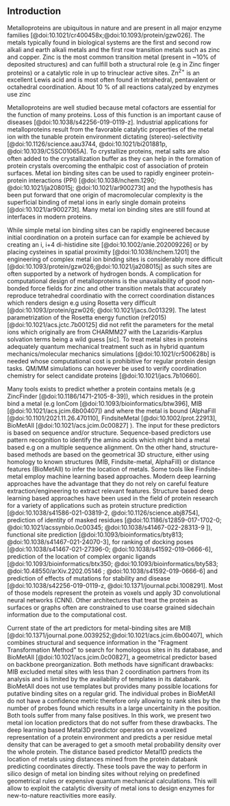 ## Introduction

Metalloproteins are ubiquitous in nature and are present in all major enzyme families [@doi:10.1021/cr400458x;@doi:10.1093/protein/gzw026]. The metals typically found in biological systems are the first and second row alkali and earth alkali metals and the first row transition metals such as zinc and copper. <!--The most common metal found in biological systems is Zinc (present in ~10% of deposited structures )ZN ligand in  18889 structures, 187844 total structures deposited in PDB. Considering all Zn-containing structures, the number is unchanged in practice (18923/187844=10%) --> Zinc is the most common transition metal (present in ~10% of deposited structures) and can fulfill both a structural role (e.g in Zinc finger proteins) or a catalytic role in up to trinuclear active sites. Zn<sup>2+</sup> is an excellent Lewis acid and is most often found in tetrahedral, pentavalent or octahedral coordination. About 10 % of all reactions catalyzed by enzymes use zinc 

Metalloproteins are well studied because metal cofactors are essential for the function of many proteins.  Loss of this function is an important cause of diseases [@doi:10.1038/s42256-019-0119-z]. Industrial applications for metalloproteins result from the favorable catalytic properties of the metal ion with the tunable protein environment dictating (stereo)-selectivity [@doi:10.1126/science.aau3744, @doi:10.1021/bi201881p, @doi:10.1039/C5SC01065A]. To crystallize proteins, metal salts are also often added to the crystallization buffer as they can help in the formation of protein crystals overcoming the enthalpic cost of association of protein surfaces.  Metal ion binding sites can be used to rapidly engineer protein-protein interactions (PPI) [@doi:10.1038/nchem.1290; @doi:10.1021/ja208015j; @doi:10.1021/ar900273t] and the hypothesis has been put forward that one origin of macromolecular complexity is the superficial binding of metal ions in early single domain proteins [@doi:10.1021/ar900273t]. Many metal ion binding sites are still found at interfaces in modern proteins. 

While simple metal ion binding sites can be rapidly engineered because initial coordination on a protein surface can for example be achieved by creating an i, i+4 di-histidine site [@doi:10.1002/anie.202009226] or by placing cysteines in spatial proximity [@doi:10.1038/nchem.1201] the engineering of complex metal ion binding sites is considerably more difficult [@doi:10.1093/protein/gzw026;@doi:10.1021/ja208015j] as such sites are often supported by a network of hydrogen bonds. A complication for computational design of metalloproteins is the unavailability of good non-bonded force fields for zinc and other transition metals that accurately reproduce tetrahedral coordinatio with the correct coordination distances which renders design e.g using Rosetta very difficult [@doi:10.1093/protein/gzw026; @doi:10.1021/jacs.0c01329]. The latest parametrization of the Rosetta energy function (ref2015) [@doi:10.1021/acs.jctc.7b00125] did not refit the parameters for the metal ions which originally are from CHARMM27 with the Lazaridis-Karplus solvation terms being a wild guess [sic]. To treat metal sites in proteins adequately quantum mechanical treatment such as in hybrid quantum mechanics/molecular mechanics simulations [@doi:10.1021/cr500628b] is needed whose computational cost is prohibitive for regular protein design tasks. QM/MM simulations can however be used to verify coordination chemistry for select candidate proteins [@doi:10.1021/jacs.7b10660]. 

Many tools exists to predict whether a protein contains metals (e.g ZincFinder [@doi:10.1186/1471-2105-8-39]), which residues in the protein bind a metal (e.g IonCom [@doi:10.1093/bioinformatics/btw396], MIB [@doi:10.1021/acs.jcim.6b00407]) and where the metal is bound (AlphaFill [@doi:10.1101/2021.11.26.470110], FindsiteMetal [@doi:10.1002/prot.22913], BioMetAll [@doi:10.1021/acs.jcim.0c00827] ). The input for these predictors is based on sequence and/or structure. Sequence-based predictors use pattern recognition to identify the amino acids which might bind a metal based e.g on a multiple sequence alignment.
On the other hand, structure-based methods are based on the geometrical 3D structure, either using homology to known structures (MIB, Findsite-metal, AlphaFill) or distance features (BioMetAll) to infer the location of metals. Some tools like Findsite-metal employ machine learning based approaches. 
Modern deep learning approaches have the advantage that they do not rely on careful feature extraction/engineering to extract relevant features. Structure based deep learning based approaches have been used in the field of protein research for a variety of applications such as protein structure prediction [@doi:10.1038/s41586-021-03819-2, @doi:10.1126/science.abj8754], prediction of identity of masked residues [@doi:10.1186/s12859-017-1702-0; @doi:10.1021/acssynbio.0c00345; @doi:10.1038/s41467-022-28313-9 ]), functional site prediction [@doi:10.1093/bioinformatics/bty813; @doi:10.1038/s41467-021-24070-3], for ranking of docking poses [@doi:10.1038/s41467-021-27396-0; @doi:10.1038/s41592-019-0666-6], prediction of the location of complex organic ligands [@doi:10.1093/bioinformatics/btx350; @doi:10.1093/bioinformatics/bty583; @doi:10.48550/arXiv.2202.05146 ; @doi:10.1038/s41592-019-0666-6] and prediction of effects of mutations for stability and disease [@doi:10.1038/s42256-019-0119-z, @doi:10.1371/journal.pcbi.1008291]. Most of those models represent the protein as voxels und apply 3D convolutional neural networks (CNN). Other architectures that treat the protein as surfaces or graphs often are constrained to use coarse grained sidechain information due to the computational cost. 

Current state of the art predictors for metal-binding sites are MIB [@doi:10.1371/journal.pone.0039252;@doi:10.1021/acs.jcim.6b00407], which combines structural and sequence information in the "Fragment Transformation Method" to search for homologous sites in its database, and BioMetAll [@doi:10.1021/acs.jcim.0c00827], a geometrical predictor based on backbone preorganization. Both methods have significant drawbacks: MIB excluded metal sites with less than 2 coordination partners from its analysis and is limited by the availability of templates in its databank. BioMetAll does not use templates but provides many possible locations for putative binding sites on a regular grid. The individual probes in BioMetAll do not have a confidence metric therefore only allowing to rank sites by the number of probes found which results in a large uncertainity in the position. Both tools suffer from many false positives. <!--  The reported accuracy and sensitivity for the MIB predictor are 94.6% and 64.7%, respectively (average values on different metal ions, for Zn<sup>2+</sup> in particular the corresponding values are 94.8% and	71.1%). For the BioMetAll predictor, the same quantities are not available, but a benchmark on 53 two-histidine one-carboxylate motifs resulted in an average distance between the predicted and the experimental site of the metal of (0.56±0.19)Å Put cluster center instead of one of the probe. These values refer to the performances assessed in the original publications, but are not straightforward to compare and extend to the general case. For this reason, in this work we also performed a robust and fair comparison of our two novel methods with MIB and BioMetAll predictors. -->
In this work, we present two metal ion location predictors that do not suffer from these drawbacks. The deep learning based Metal3D predictor operates on a voxelized representation of a protein environment and predicts a per residue metal density that can be averaged to get a smooth metal probability density over the whole protein. The distance based predictor Metal1D predicts the location of metals using distances mined from the protein databank predicting coordinates directly. 
These tools pave the way to perform in silico design of metal ion binding sites without relying on predefined geometrical rules or expensive quantum mechanical calculations. This will allow to exploit the catalytic diversity of metal ions to design enzymes for new-to-nature reactivities more easily. 

<!-- 

many biological functions [Percora review]? 
As oneof the most prevalent transition metal cofactors in
biological systems, it plays structural, signaling, and regulatory
roles and is found in all six classes of enzymes (most commonly
hydrolases



Understanding where metals bind in biology is related to health [@doi:10.1038/s42256-019-0119-z], biocatalyis [Kuhlman, Hilvert] and PPIs [Tezcan]. 

Starting with pioneering studies in the 1990 s,[@doi:10.1126/science.8346440;@doi:10.1146/annurev.biochem.68.1.779]there have been notable successes inthe de novo design of functional metalloproteins, which arepredominantly based on four-helix bundle anda-helicalcoiled-coiled motifs with readily parametrizable structure [@doi:10.1002/anie.202009226]. 


Zinc exists as a redox-inert Zn(II) cation with an electron configuration of [Ar]3d10
These properties with the lack of ligand field effects make zinc an excellent metal for different coordination numbers and binding geometries in different biological systems.
 Zinc can be found as an active site metal (cofactor) in all six IUBMB enzyme classes
### Deep learning on proteins
Torng/Shroff 3DCNN bio stuff 
Ananad DeepRank
Correia surface studies Nat Methods 


### Enzymes

### Interfaces
It has been hypothesized that some modern metalloproteins may have emerged through the metal-nucleated oligomerization of small peptides or protein domains, followed by the evolution of the resulting assemblies into stable, functional architecture.


Metal-Templated Interface Redesign (MeTIR) ). These strategies, inspired by both the proposed evolutionary roles of metals and their prevalence in natural PPIs, take advantage of the favorable properties of metal coordination (bonding strength, directionality, and reversibility) to guide protein self-assembly with minimal design and engineering

In order to circumvent the complexity of constructing extensive noncovalent interfaces, which are typically involved in natural PPIs

### Existing approaches

Computational predictors of metal-binding sites built on sequence analyses are mostly based on scanning the sequence of a target protein to identify those regions where amino acid patterns match a metal-binding site fingerprint. For zinc binding sites often two histidine spaced by one residue which allows to readily detect the motif are easy to detect. These predictors yield the identites of the coordinating residues. 

Structural detectors often used distance features to identify sites based on statistical mining in the protein databank.  Predictors trained like this can identify highly preorganized motifs (e.g 4x Cys in close spatial proximity) but are often not very good at identifying weakly preorganized motifs. Current state of the art predictors (MIB, BioMetAll) use fragments/homology to predict the location of the metal or backbone preorganization predicting an approximate position of the metal that is less sensitive to the exact side chain geometry thus affording higher sensitivity to detect metal sites(BioMetAll). MIB [@doi:10.1021/acs.jcim.6b00407] uses the fragmentation transformation method to search for homologus sites in its database


In our work we develop two new predictors primarily intended for zinc binding sites - Metal1D and Metal3D that are more accurate and sensitive than existing approaches in predicting metal ion binding sites. We evaluate their capability with respect to  -->

